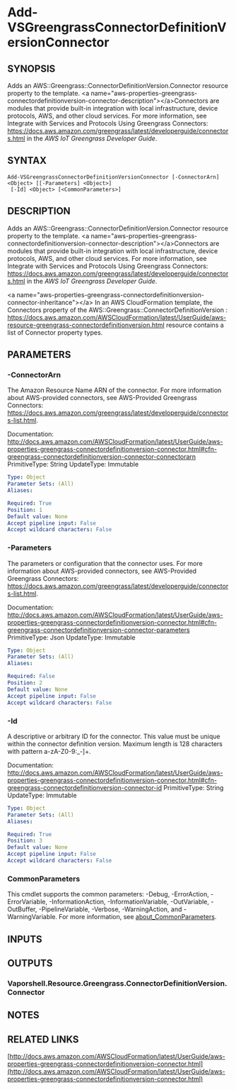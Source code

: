 # Add-VSGreengrassConnectorDefinitionVersionConnector

## SYNOPSIS
Adds an AWS::Greengrass::ConnectorDefinitionVersion.Connector resource property to the template.
\<a name="aws-properties-greengrass-connectordefinitionversion-connector-description"\>\</a\>Connectors are modules that provide built-in integration with local infrastructure, device protocols, AWS, and other cloud services.
For more information, see Integrate with Services and Protocols Using Greengrass Connectors: https://docs.aws.amazon.com/greengrass/latest/developerguide/connectors.html in the *AWS IoT Greengrass Developer Guide*.

## SYNTAX

```
Add-VSGreengrassConnectorDefinitionVersionConnector [-ConnectorArn] <Object> [[-Parameters] <Object>]
 [-Id] <Object> [<CommonParameters>]
```

## DESCRIPTION
Adds an AWS::Greengrass::ConnectorDefinitionVersion.Connector resource property to the template.
\<a name="aws-properties-greengrass-connectordefinitionversion-connector-description"\>\</a\>Connectors are modules that provide built-in integration with local infrastructure, device protocols, AWS, and other cloud services.
For more information, see Integrate with Services and Protocols Using Greengrass Connectors: https://docs.aws.amazon.com/greengrass/latest/developerguide/connectors.html in the *AWS IoT Greengrass Developer Guide*.

\<a name="aws-properties-greengrass-connectordefinitionversion-connector-inheritance"\>\</a\> In an AWS CloudFormation template, the Connectors property of the  AWS::Greengrass::ConnectorDefinitionVersion : https://docs.aws.amazon.com/AWSCloudFormation/latest/UserGuide/aws-resource-greengrass-connectordefinitionversion.html resource contains a list of Connector property types.

## PARAMETERS

### -ConnectorArn
The Amazon Resource Name ARN of the connector.
For more information about AWS-provided connectors, see AWS-Provided Greengrass Connectors: https://docs.aws.amazon.com/greengrass/latest/developerguide/connectors-list.html.

Documentation: http://docs.aws.amazon.com/AWSCloudFormation/latest/UserGuide/aws-properties-greengrass-connectordefinitionversion-connector.html#cfn-greengrass-connectordefinitionversion-connector-connectorarn
PrimitiveType: String
UpdateType: Immutable

```yaml
Type: Object
Parameter Sets: (All)
Aliases:

Required: True
Position: 1
Default value: None
Accept pipeline input: False
Accept wildcard characters: False
```

### -Parameters
The parameters or configuration that the connector uses.
For more information about AWS-provided connectors, see AWS-Provided Greengrass Connectors: https://docs.aws.amazon.com/greengrass/latest/developerguide/connectors-list.html.

Documentation: http://docs.aws.amazon.com/AWSCloudFormation/latest/UserGuide/aws-properties-greengrass-connectordefinitionversion-connector.html#cfn-greengrass-connectordefinitionversion-connector-parameters
PrimitiveType: Json
UpdateType: Immutable

```yaml
Type: Object
Parameter Sets: (All)
Aliases:

Required: False
Position: 2
Default value: None
Accept pipeline input: False
Accept wildcard characters: False
```

### -Id
A descriptive or arbitrary ID for the connector.
This value must be unique within the connector definition version.
Maximum length is 128 characters with pattern a-zA-Z0-9:_-\]+.

Documentation: http://docs.aws.amazon.com/AWSCloudFormation/latest/UserGuide/aws-properties-greengrass-connectordefinitionversion-connector.html#cfn-greengrass-connectordefinitionversion-connector-id
PrimitiveType: String
UpdateType: Immutable

```yaml
Type: Object
Parameter Sets: (All)
Aliases:

Required: True
Position: 3
Default value: None
Accept pipeline input: False
Accept wildcard characters: False
```

### CommonParameters
This cmdlet supports the common parameters: -Debug, -ErrorAction, -ErrorVariable, -InformationAction, -InformationVariable, -OutVariable, -OutBuffer, -PipelineVariable, -Verbose, -WarningAction, and -WarningVariable. For more information, see [about_CommonParameters](http://go.microsoft.com/fwlink/?LinkID=113216).

## INPUTS

## OUTPUTS

### Vaporshell.Resource.Greengrass.ConnectorDefinitionVersion.Connector
## NOTES

## RELATED LINKS

[http://docs.aws.amazon.com/AWSCloudFormation/latest/UserGuide/aws-properties-greengrass-connectordefinitionversion-connector.html](http://docs.aws.amazon.com/AWSCloudFormation/latest/UserGuide/aws-properties-greengrass-connectordefinitionversion-connector.html)

